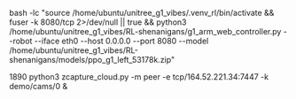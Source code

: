 
 
 bash -lc "source /home/ubuntu/unitree_g1_vibes/.venv_rl/bin/activate && fuser -k 8080/tcp 2>/dev/null || true && python3 /home/ubuntu/unitree_g1_vibes/RL-shenanigans/g1_arm_web_controller.py --robot --iface eth0 --host 0.0.0.0 --port 8080 --model /home/ubuntu/unitree_g1_vibes/RL-shenanigans/models/ppo_g1_left_53178k.zip"
 
 
 
 1890  python3 zcapture_cloud.py -m peer -e tcp/164.52.221.34:7447 -k demo/cams/0 &
